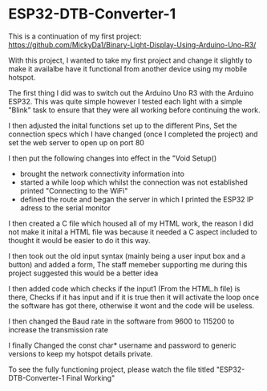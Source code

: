 # ESP32-DTB-Converter-1

This is a continuation of my first project:
https://github.com/MickyDa1/Binary-Light-Display-Using-Arduino-Uno-R3/

With this project, I wanted to take my first project and change it slightly to make it availalbe have it functional from another device using my mobile hotspot.

The first thing I did was to switch out the Arduino Uno R3 with the Arduino ESP32. This was quite simple however I tested each light with a simple "Blink" task to ensure that they were all working before continuing the work. 

I then adjusted the inital functions set up to the different Pins, Set the connection specs which I have changed (once I completed the project) and set the web server to open up on port 80

I then put the following changes into effect in the "Void Setup()
- brought the network connectivity information into 
- started a while loop which whilst the connection was not established printed "Connecting to the WiFi"
- defined the route and began the server in which I printed the ESP32 IP adress to the serial monitor

I then created a C file which housed all of my HTML work, the reason I did not make it inital a HTML file was because it needed a C aspect included to thought it would be easier to do it this way.

I then took out the old input syntax (mainly being a user input box and a button) and added a form, The staff memeber supporting me during this project suggested this would be a better idea

I then added code which checks if the input1 (From the HTML.h file) is there, Checks if it has input and if it is true then it will activate the loop once the software has got there, otherwise it wont and the code will be useless.

I then changed the Baud rate in the software from 9600 to 115200 to increase the transmission rate

I finally Changed the const char* username and password to generic versions to keep my hotspot details private.

To see the fully functioning project, please watch the file titled "ESP32-DTB-Converter-1 Final Working"
